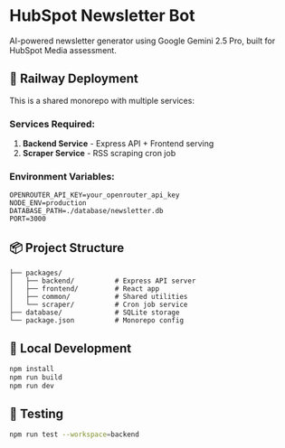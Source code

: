 # HubSpot Newsletter Bot

AI-powered newsletter generator using Google Gemini 2.5 Pro, built for HubSpot Media assessment.

## 🚀 Railway Deployment

This is a shared monorepo with multiple services:

### Services Required:
1. **Backend Service** - Express API + Frontend serving
2. **Scraper Service** - RSS scraping cron job

### Environment Variables:
```
OPENROUTER_API_KEY=your_openrouter_api_key
NODE_ENV=production
DATABASE_PATH=./database/newsletter.db
PORT=3000
```

## 📦 Project Structure
```
├── packages/
│   ├── backend/          # Express API server
│   ├── frontend/         # React app
│   ├── common/           # Shared utilities
│   └── scraper/          # Cron job service
├── database/             # SQLite storage
└── package.json          # Monorepo config
```

## 🔧 Local Development
```bash
npm install
npm run build
npm run dev
```

## 🧪 Testing
```bash
npm run test --workspace=backend
```